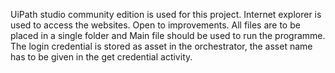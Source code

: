 UiPath studio community edition is used for this project.
Internet explorer is used to access the websites.
Open to improvements.
All files are to be placed in a single folder and Main file should be used to run the programme.
The login credential is stored as asset in the orchestrator, the asset name has to be given in the get credential activity.
